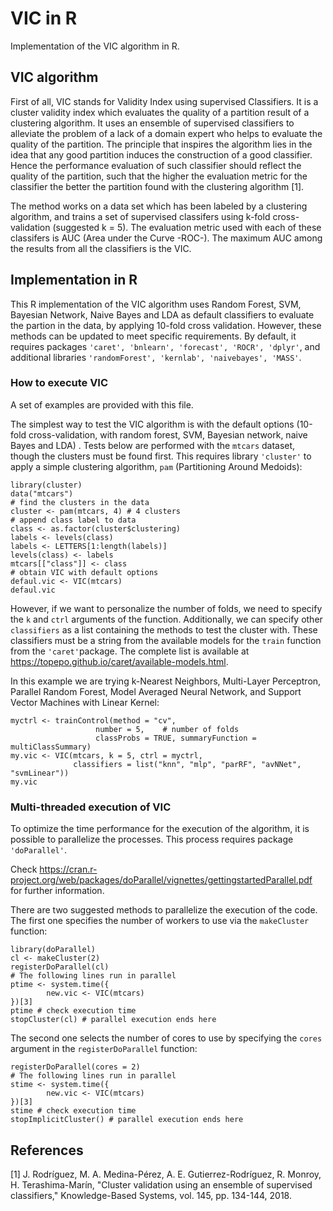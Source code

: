 # VIC in R
Implementation of the VIC algorithm in R.


## VIC algorithm
First of all, VIC stands for Validity Index using supervised Classifiers. It is a cluster validity index which evaluates the quality of a partition result of a clustering algorithm. It uses an ensemble of supervised classifiers to alleviate the problem of a lack of a domain expert who helps to evaluate the quality of the partition. The principle that inspires the algorithm lies in the idea that any good partition induces the construction of a good classifier. Hence the performance evaluation of such classifier should reflect the quality of the partition, such that the higher the evaluation metric for the classifier the better the partition found with the clustering algorithm [1].


The method works on a data set which has been labeled by a clustering algorithm, and trains a set of supervised classifers using k-fold cross-validation (suggested k = 5). The evaluation metric used with each of these classifers is AUC (Area under the Curve -ROC-). The maximum AUC among the results from all the classifiers is the VIC.


## Implementation in R
This R implementation of the VIC algorithm uses Random Forest, SVM, Bayesian Network, Naive Bayes and LDA as default classifiers to evaluate the partion in the data, by applying 10-fold cross validation. However, these methods can be updated to meet specific requirements. By default, it requires packages `'caret', 'bnlearn', 'forecast', 'ROCR', 'dplyr'`, and additional libraries `'randomForest', 'kernlab', 'naivebayes', 'MASS'`.


### How to execute VIC
A set of examples are provided with this file.


The simplest way to test the VIC algorithm is with the default options (10-fold cross-validation, with random forest, SVM, Bayesian network, naive Bayes and LDA) . Tests below are performed with the `mtcars` dataset, though the clusters must be found first. This requires library `'cluster'` to apply a simple clustering algorithm, `pam` (Partitioning Around Medoids):


    library(cluster)
    data("mtcars")
    # find the clusters in the data
    cluster <- pam(mtcars, 4) # 4 clusters
    # append class label to data
    class <- as.factor(cluster$clustering)
    labels <- levels(class)
    labels <- LETTERS[1:length(labels)]
    levels(class) <- labels
    mtcars[["class"]] <- class
    # obtain VIC with default options
    defaul.vic <- VIC(mtcars)
    defaul.vic


However, if we want to personalize the number of folds, we need to specify the `k` and `ctrl` arguments of the function. Additionally, we can specify other `classifiers` as a list containing the methods to test the cluster with. These classifiers must be a string from the available models for the `train` function from the `'caret'`package. The complete list is available at https://topepo.github.io/caret/available-models.html.

In this example we are trying k-Nearest Neighbors, Multi-Layer Perceptron, Parallel Random Forest, Model Averaged Neural Network, and Support Vector Machines with Linear Kernel:

    myctrl <- trainControl(method = "cv",  
                       number = 5,    # number of folds                   
                       classProbs = TRUE, summaryFunction = multiClassSummary)
    my.vic <- VIC(mtcars, k = 5, ctrl = myctrl,
                  classifiers = list("knn", "mlp", "parRF", "avNNet", "svmLinear"))
    my.vic




### Multi-threaded execution of VIC
To optimize the time performance for the execution of the algorithm, it is possible to parallelize the processes. This process requires package `'doParallel'`.


Check https://cran.r-project.org/web/packages/doParallel/vignettes/gettingstartedParallel.pdf for further information.


There are two suggested methods to parallelize the execution of the code. The first one specifies the number of workers to use via the `makeCluster` function:


    library(doParallel)
    cl <- makeCluster(2)
    registerDoParallel(cl)
    # The following lines run in parallel
    ptime <- system.time({
            new.vic <- VIC(mtcars)
    })[3]
    ptime # check execution time
    stopCluster(cl) # parallel execution ends here




The second one selects the number of cores to use by specifying the `cores` argument in the `registerDoParallel` function:


    registerDoParallel(cores = 2)
    # The following lines run in parallel
    stime <- system.time({
            new.vic <- VIC(mtcars)
    })[3]
    stime # check execution time
    stopImplicitCluster() # parallel execution ends here




## References
[1] J. Rodríguez, M. A. Medina-Pérez, A. E. Gutierrez-Rodríguez, R. Monroy, H. Terashima-Marín, "Cluster validation using an ensemble of supervised classifiers," Knowledge-Based Systems, vol. 145, pp. 134-144, 2018.


